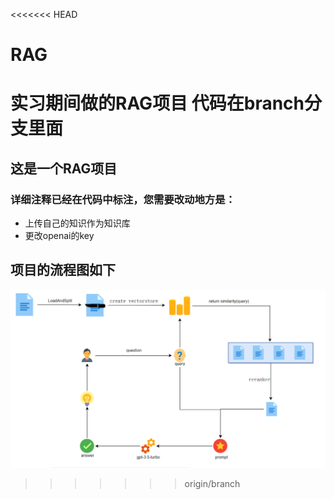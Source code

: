 <<<<<<< HEAD
# RAG
实习期间做的RAG项目
代码在branch分支里面
=======
## 这是一个RAG项目
### 详细注释已经在代码中标注，您需要改动地方是：
* 上传自己的知识作为知识库
* 更改openai的key
## 项目的流程图如下
![rag](https://github.com/fanshuaiyao/RAG/blob/branch/RAG%E6%B5%81%E7%A8%8B%E5%9B%BE.png)
>>>>>>> origin/branch
